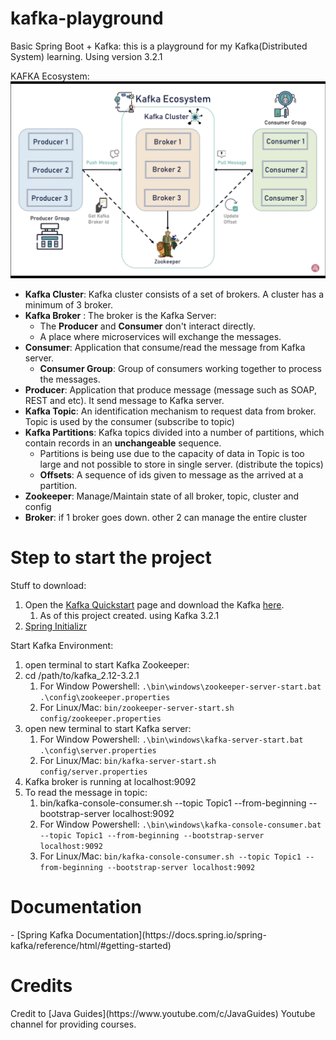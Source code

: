 # kafka-playground
Basic Spring Boot + Kafka: this is a playground for my Kafka(Distributed System) learning. Using version 3.2.1

KAFKA Ecosystem:
![Credit to Java Guides Youtube Channel](./img/kafka-ecosystem.png)

- **Kafka Cluster**: Kafka cluster consists of a set of brokers. A cluster has a minimum of 3 broker.
- **Kafka Broker** : The broker is the Kafka Server:
  - The **Producer** and **Consumer** don't interact directly.
  - A place where microservices will exchange the messages.
- **Consumer**: Application that consume/read the message from Kafka server.
  - **Consumer Group**: Group of consumers working together to process the messages.
- **Producer**: Application that produce message (message such as SOAP, REST and etc). It send message to Kafka server.
- **Kafka Topic**: An identification mechanism to request data from broker. Topic is used by the consumer (subscribe to topic)
- **Kafka Partitions**: Kafka topics divided into a number of partitions, which contain records in an **unchangeable** sequence.
  - Partitions is being use due to the capacity of data in Topic is too large and not possible to store in single server. (distribute the topics)
  - **Offsets**: A sequence of ids given to message as the arrived at a partition.
- **Zookeeper**: Manage/Maintain state of all broker, topic, cluster and config
- **Broker**: if 1 broker goes down. other 2 can manage the entire cluster

<h1>Step to start the project</h1>

Stuff to download:
1. Open the [Kafka Quickstart](https://kafka.apache.org/quickstart) page and download the Kafka [here](https://www.apache.org/dyn/closer.cgi?path=/kafka/3.2.1/kafka_2.13-3.2.1.tgz).
   1. As of this project created. using Kafka 3.2.1
2. [Spring Initializr](https://start.spring.io/#!type=maven-project&language=java&platformVersion=2.7.2&packaging=jar&jvmVersion=11&groupId=com.dzakirinmd&artifactId=springboot-kafka-playground&name=springboot-kafka-playground&description=Demo%20project%20for%20Spring%20Boot%20and%20Kafka&packageName=com.dzakirinmd.springboot-kafka-playground&dependencies=web,kafka)

Start Kafka Environment:
1. open terminal to start Kafka Zookeeper:
2. cd /path/to/kafka_2.12-3.2.1
   1. For Window Powershell: ```.\bin\windows\zookeeper-server-start.bat .\config\zookeeper.properties```
   2. For Linux/Mac: ```bin/zookeeper-server-start.sh config/zookeeper.properties```
3. open new terminal to start Kafka server:
   1. For Window Powershell: ```.\bin\windows\kafka-server-start.bat .\config\server.properties```
   2. For Linux/Mac: ```bin/kafka-server-start.sh config/server.properties```
4. Kafka broker is running at localhost:9092
5. To read the message in topic:
   1. bin/kafka-console-consumer.sh --topic Topic1 --from-beginning --bootstrap-server localhost:9092
   2. For Window Powershell: ```.\bin\windows\kafka-console-consumer.bat --topic Topic1 --from-beginning --bootstrap-server localhost:9092```
   3. For Linux/Mac: ```bin/kafka-console-consumer.sh --topic Topic1 --from-beginning --bootstrap-server localhost:9092```

<h1>Documentation</h1>
- [Spring Kafka Documentation](https://docs.spring.io/spring-kafka/reference/html/#getting-started)

<h1>Credits</h1>
Credit to [Java Guides](https://www.youtube.com/c/JavaGuides) Youtube channel for providing courses.
